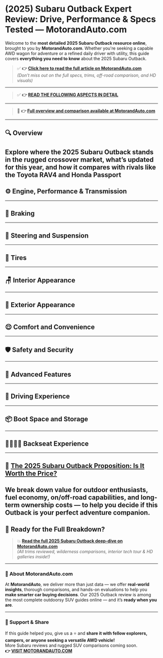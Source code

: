 # (2025) Subaru Outback Expert Review: Drive, Performance & Specs Tested — MotorandAuto.com  

Welcome to the **most detailed 2025 Subaru Outback resource online**, brought to you by **MotorandAuto.com**. Whether you're seeking a capable AWD wagon for adventure or a refined daily driver with utility, this guide covers **everything you need to know** about the 2025 Subaru Outback.

> ✅ **👉 [Click here to read the full article on MotorandAuto.com](https://motorandauto.com/2025-subaru-outback-expert-review-drive-performance-specs-tested/)**  
> *(Don’t miss out on the full specs, trims, off-road comparison, and HD visuals)*

---
> ✅ **👉 [READ THE FOLLOWING ASPECTS IN DETAIL](https://motorandauto.com/2025-subaru-outback-expert-review-drive-performance-specs-tested/)**

---
> 📌 **👉 [Full overview and comparison available at MotorandAuto.com](https://motorandauto.com/2025-subaru-outback-expert-review-drive-performance-specs-tested/)**

---

## 🔍 **Overview**

Explore where the 2025 Subaru Outback stands in the rugged crossover market, what’s updated for this year, and how it compares with rivals like the Toyota RAV4 and Honda Passport  
---

## ⚙️ **Engine, Performance & Transmission**
---

## 🛑 **Braking**
---

## 🔄 **Steering and Suspension**
---

## 🛞 **Tires**
---

## 🪑 **Interior Appearance**
---

## 🚗 **Exterior Appearance**
---

## 😌 **Comfort and Convenience**
---

## 🛡️ **Safety and Security**
---

## 🚀 **Advanced Features**
---

## 🧭 **Driving Experience**
---

## 📦 **Boot Space and Storage**
---

## 👨‍👩‍👧‍👦 **Backseat Experience**
---

## 💸 **[The 2025 Subaru Outback Proposition: Is It Worth the Price?](https://motorandauto.com/2025-subaru-outback-expert-review-drive-performance-specs-tested/)**

We break down **value for outdoor enthusiasts, fuel economy, on/off-road capabilities, and long-term ownership costs** — to help you decide if this Outback is your perfect adventure companion.
---

## 🔗 **Ready for the Full Breakdown?**

> 💥 **[Read the full 2025 Subaru Outback deep-dive on MotorandAuto.com](https://motorandauto.com/2025-subaru-outback-expert-review-drive-performance-specs-tested/)**  
> *(All trims reviewed, wilderness comparisons, interior tech tour & HD galleries inside!)*

---

### 🌟 About MotorandAuto.com

At **MotorandAuto**, we deliver more than just data — we offer **real-world insights**, thorough comparisons, and hands-on evaluations to help you **make smarter car buying decisions**. Our 2025 Outback review is among the most complete outdoorsy SUV guides online — and it’s **ready when you are**.

---

### 📣 Support & Share

If this guide helped you, give us a ⭐ and **share it with fellow explorers, campers, or anyone seeking a versatile AWD vehicle!**  
More Subaru reviews and rugged SUV comparisons coming soon.  
**👉 [VISIT MOTORANDAUTO.COM](https://motorandauto.com/)**

